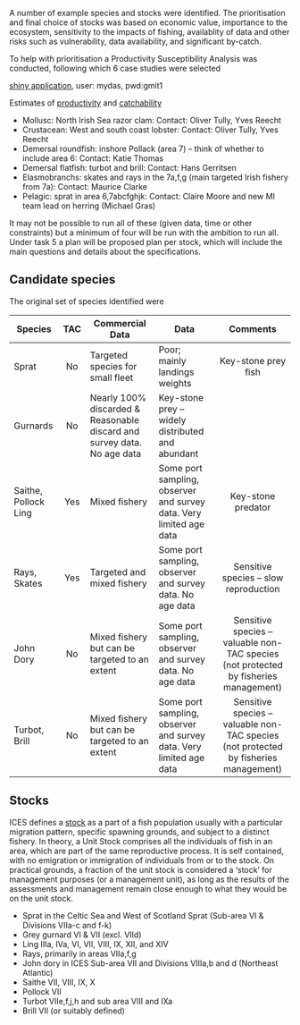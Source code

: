 A number of example species and stocks were identified. The prioritisation and final choice of stocks was based on economic value, importance to the ecosystem, sensitivity to the impacts of fishing, availablity of data and other risks such as vulnerability, data availability, and significant by-catch. 



To help with prioritisation a Productivity Susceptibility Analysis was conducted, following which 6 case studies were selected 

[shiny application](http://35.177.86.42:3838/mydas/), 
user: mydas, pwd:gmit1

Estimates of [productivity](https://github.com/laurieKell/mydas/blob/master/tasks/task1/R/productivity.pdf) and [catchability](https://github.com/laurieKell/mydas/blob/master/tasks/task1/R/q.pdf)
  
+ Mollusc: North Irish Sea razor clam: Contact: Oliver Tully, Yves Reecht
+ Crustacean: West and south coast lobster: Contact: Oliver Tully, Yves Reecht
+ Demersal roundfish: inshore Pollack (area 7) – think of whether to include area 6: Contact: Katie Thomas
+ Demersal flatfish: turbot and brill: Contact: Hans Gerritsen
+ Elasmobranchs: skates and rays in the 7a,f,g (main targeted Irish fishery from 7a): Contact: Maurice Clarke
+ Pelagic: sprat in area 6,7abcfghjk: Contact: Claire Moore and new MI team lead on herring (Michael Gras)

It may not be possible to run all of these (given data, time or other constraints) but a minimum of four will be run with the ambition to run all. Under task 5 a plan will be proposed plan per stock, which will include the main questions and details about the specifications. 

## Candidate species 

The original set of species identified were 

| Species     | TAC | Commercial Data              | Data                     | Comments        |
| ------------|:---:|------------------------------|--------------------------|:------------------:|
| Sprat     | No  |Targeted species for small fleet | Poor; mainly landings weights  | Key-stone prey fish|
| Gurnards  | No  |Nearly 100\% discarded  & Reasonable discard and survey data. No age data | Key-stone prey – widely distributed and abundant|
| Saithe, Pollock Ling | Yes |Mixed fishery | Some port sampling, observer and survey data. Very limited age data | Key-stone predator||
| Rays, Skates  | Yes |Targeted and mixed fishery  | Some port sampling, observer and survey data. No age data | Sensitive species – slow reproduction|
| John Dory | No  |Mixed fishery but can be targeted to an extent | Some port sampling, observer and survey data. No age data | Sensitive species – valuable non-TAC species (not protected by fisheries management)|
| Turbot, Brill | No  |Mixed fishery but can be targeted to an extent | Some port sampling, observer and survey data. Very limited age data | Sensitive species – valuable non-TAC species (not protected by fisheries management)|

## Stocks

ICES defines a [stock](http://www.ices.dk/community/Documents/Advice/Acronyms_and_terminology.pdf) as a part of a fish population usually with a particular migration pattern, specific spawning grounds, and subject to a distinct fishery. In theory, a Unit Stock comprises all the individuals of fish in an area, which are part of the same reproductive process. It is self contained, with no emigration or immigration of individuals from or to the stock. On practical grounds, a fraction of the unit stock is considered a ‘stock’ for management purposes (or a management unit), as long as the results of the assessments and management remain close enough to what they would be on the unit stock.

+ Sprat in the Celtic Sea and West of Scotland Sprat (Sub-area VI & Divisions
VIIa-c and f-k)
+ Grey gurnard VI & VII (excl. VIId)
+ Ling IIIa, IVa, VI, VII, VIII, IX, XII, and XIV
+ Rays, primarily in areas VIIa,f,g
+ John dory in ICES Sub-area VII and Divisions VIIIa,b and d (Northeast Atlantic)
+ Saithe VII, VIII, IX, X
+ Pollock VII
+ Turbot VIIe,f,j,h and sub area VIII and IXa
+ Brill VII (or suitably defined)